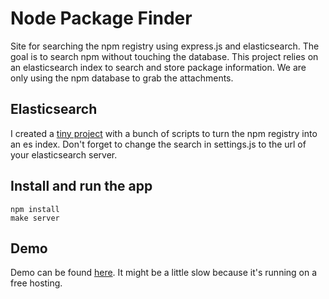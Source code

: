 # Node Package Finder

Site for searching the npm registry using express.js and elasticsearch. The goal is to search npm without touching the database. This project relies on an elasticsearch index to search and store package information. We are only using the npm database to grab the attachments.

## Elasticsearch

I created a [tiny project](https://github.com/Enome/npm-elasticsearch-index) with a bunch of scripts to turn the npm registry into an es index.  Don't forget to change the search in settings.js to the url of your elasticsearch server.

## Install and run the app

```shell
npm install
make server
```

## Demo

Demo can be found [here](http://packagefinder-enome.dotcloud.com). It might be a little slow because it's running on a free hosting.

